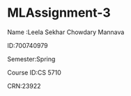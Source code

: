 # MLAssignment-3

Name :Leela Sekhar Chowdary Mannava

ID:700740979

Semester:Spring

Course ID:CS 5710

CRN:23922

